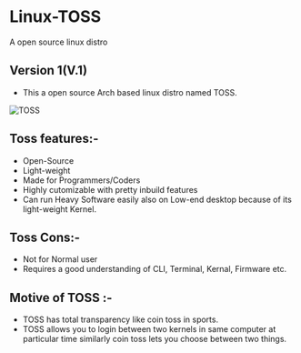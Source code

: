# Linux-TOSS
A open source linux distro


## Version 1(V.1)
* This a open source Arch based linux distro named TOSS.

![TOSS](https://github.com/exorcist09/Linux-TOSS/assets/124388283/a2dba06e-6833-4d56-9936-3c371d0c0398)

## Toss features:-
* Open-Source
* Light-weight
* Made for Programmers/Coders
* Highly cutomizable with pretty inbuild features
* Can run Heavy Software easily also on Low-end desktop because of its light-weight Kernel.

## Toss Cons:-
* Not for Normal user
* Requires a good understanding of CLI, Terminal, Kernal, Firmware etc.

## Motive of TOSS :-
* TOSS has total transparency like coin toss in sports.
* TOSS allows you to login between two kernels in same computer at particular time similarly coin toss lets you choose between two things.
